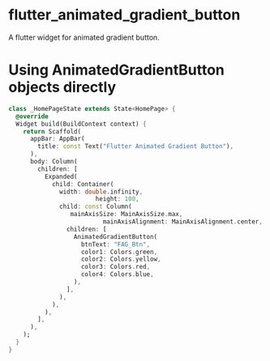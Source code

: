 <!--
This README describes the package. If you publish this package to pub.dev,
this README's contents appear on the landing page for your package.

For information about how to write a good package README, see the guide for
[writing package pages](https://dart.dev/tools/pub/writing-package-pages).

For general information about developing packages, see the Dart guide for
[creating packages](https://dart.dev/guides/libraries/create-packages)
and the Flutter guide for
[developing packages and plugins](https://flutter.dev/to/develop-packages).
-->

# flutter_animated_gradient_button
A flutter widget for animated gradient button.

# Using AnimatedGradientButton objects directly

```dart
class _HomePageState extends State<HomePage> {
  @override
  Widget build(BuildContext context) {
    return Scaffold(
      appBar: AppBar(
        title: const Text("Flutter Animated Gradient Button"),
      ),
      body: Column(
        children: [
          Expanded(
            child: Container(
              width: double.infinity,
                        height: 100,
              child: const Column(
                 mainAxisSize: MainAxisSize.max,
                          mainAxisAlignment: MainAxisAlignment.center,
                children: [
                  AnimatedGradientButton(
                    btnText: "FAG_Btn",
                    color1: Colors.green,
                    color2: Colors.yellow,
                    color3: Colors.red,
                    color4: Colors.blue,
                  ),
                ],
              ),
            ),
          ),
        ],
      ),
    );
  }
}
